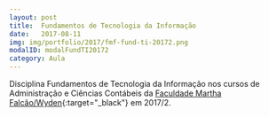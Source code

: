 ```yaml
---
layout: post
title:  Fundamentos de Tecnologia da Informação
date:   2017-08-11
img: img/portfolio/2017/fmf-fund-ti-20172.png
modalID: modalFundTI20172
category: Aula
---
```


Disciplina Fundamentos de Tecnologia da Informação nos cursos de Administração e Ciências Contábeis da [Faculdade Martha Falcão/Wyden][fmf-wyden]{:target="_black"} em 2017/2.


[fmf-wyden]: https://www.wyden.com.br/fmf
